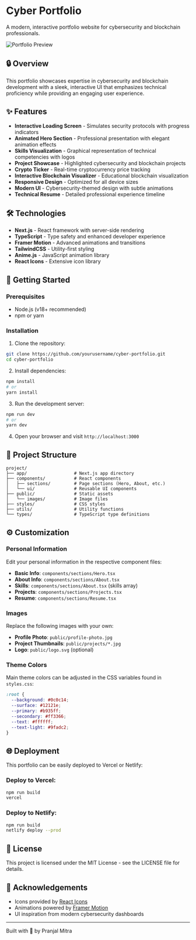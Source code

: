 # Cyber Portfolio

A modern, interactive portfolio website for cybersecurity and blockchain professionals.

![Portfolio Preview](public/portfolio-preview.png)

## 🔒 Overview

This portfolio showcases expertise in cybersecurity and blockchain development with a sleek, interactive UI that emphasizes technical proficiency while providing an engaging user experience.

## ✨ Features

- **Interactive Loading Screen** - Simulates security protocols with progress indicators
- **Animated Hero Section** - Professional presentation with elegant animation effects 
- **Skills Visualization** - Graphical representation of technical competencies with logos
- **Project Showcase** - Highlighted cybersecurity and blockchain projects
- **Crypto Ticker** - Real-time cryptocurrency price tracking
- **Interactive Blockchain Visualizer** - Educational blockchain visualization
- **Responsive Design** - Optimized for all device sizes
- **Modern UI** - Cybersecurity-themed design with subtle animations
- **Technical Resume** - Detailed professional experience timeline

## 🛠️ Technologies

- **Next.js** - React framework with server-side rendering
- **TypeScript** - Type safety and enhanced developer experience
- **Framer Motion** - Advanced animations and transitions
- **TailwindCSS** - Utility-first styling
- **Anime.js** - JavaScript animation library
- **React Icons** - Extensive icon library

## 🚀 Getting Started

### Prerequisites

- Node.js (v18+ recommended)
- npm or yarn

### Installation

1. Clone the repository:
```bash
git clone https://github.com/yourusername/cyber-portfolio.git
cd cyber-portfolio
```

2. Install dependencies:
```bash
npm install
# or
yarn install
```

3. Run the development server:
```bash
npm run dev
# or
yarn dev
```

4. Open your browser and visit `http://localhost:3000`

## 📁 Project Structure

```
project/
├── app/                  # Next.js app directory
├── components/           # React components
│   ├── sections/         # Page sections (Hero, About, etc.)
│   └── ui/               # Reusable UI components
├── public/               # Static assets
│   └── images/           # Image files
├── styles/               # CSS styles
├── utils/                # Utility functions
└── types/                # TypeScript type definitions
```

## ⚙️ Customization

### Personal Information

Edit your personal information in the respective component files:

- **Basic Info**: `components/sections/Hero.tsx`
- **About Info**: `components/sections/About.tsx`
- **Skills**: `components/sections/About.tsx` (skills array)
- **Projects**: `components/sections/Projects.tsx`
- **Resume**: `components/sections/Resume.tsx`

### Images

Replace the following images with your own:

- **Profile Photo**: `public/profile-photo.jpg`
- **Project Thumbnails**: `public/projects/*.jpg`
- **Logo**: `public/logo.svg` (optional)

### Theme Colors

Main theme colors can be adjusted in the CSS variables found in `styles.css`:

```css
:root {
  --background: #0c0c14;
  --surface: #12121e;
  --primary: #b935ff;
  --secondary: #ff3366;
  --text: #ffffff;
  --text-light: #9fadc2;
}
```

## 🌐 Deployment

This portfolio can be easily deployed to Vercel or Netlify:

### Deploy to Vercel:
```bash
npm run build
vercel
```

### Deploy to Netlify:
```bash
npm run build
netlify deploy --prod
```

## 📄 License

This project is licensed under the MIT License - see the LICENSE file for details.

## 🤝 Acknowledgements

- Icons provided by [React Icons](https://react-icons.github.io/react-icons/)
- Animations powered by [Framer Motion](https://www.framer.com/motion/)
- UI inspiration from modern cybersecurity dashboards

---

Built with 💜 by Pranjal Mitra